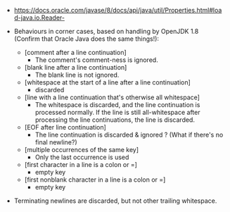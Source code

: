 - <https://docs.oracle.com/javase/8/docs/api/java/util/Properties.html#load-java.io.Reader->

- Behaviours in corner cases, based on handling by OpenJDK 1.8 (Confirm that
  Oracle Java does the same things!):

    - [comment after a line continuation]
        - The comment's comment-ness is ignored.
    - [blank line after a line continuation]
        - The blank line is not ignored.
    - [whitespace at the start of a line after a line continuation]
        - discarded
    - [line with a line continuation that's otherwise all whitespace]
        - The whitespace is discarded, and the line continuation is processed
          normally.  If the line is still all-whitespace after processing the
          line continuations, the line is discarded.
    - [EOF after line continuation]
        - The line continuation is discarded & ignored ?  (What if there's no
          final newline?)
    - [multiple occurrences of the same key]
        - Only the last occurrence is used
    - [first character in a line is a colon or =]
        - empty key
    - [first nonblank character in a line is a colon or =]
        - empty key

- Terminating newlines are discarded, but not other trailing whitespace.
